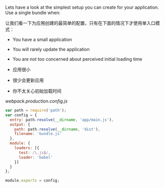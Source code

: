Lets have a look at the simplest setup you can create for your application. Use a single bundle when:

让我们看一下为应用创建的最简单的配置，只有在下面的情况下才使用单入口模式：

- You have a small application
- You will rarely update the application
- You are not too concerned about perceived initial loading time

- 应用很小
- 很少会更新应用
- 你不太关心初始加载时间


*webpack.production.config.js*
```javascript
var path = require('path');
var config = {
  entry: path.resolve(__dirname, 'app/main.js'),
  output: {
    path: path.resolve(__dirname, 'dist'),
    filename: 'bundle.js'
  },
  module: {
    loaders: [{
      test: /\.js$/,
      loader: 'babel'
    }]
  }
};

module.exports = config;
```